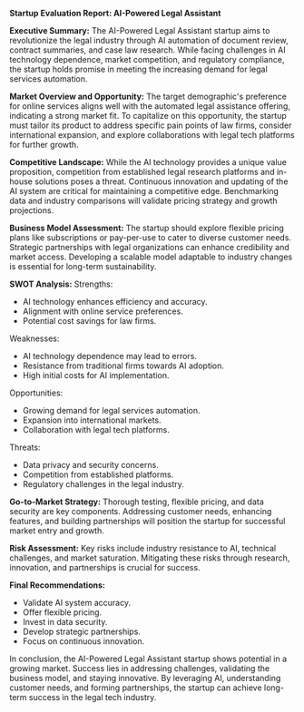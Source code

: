 **Startup Evaluation Report: AI-Powered Legal Assistant**

**Executive Summary:**
The AI-Powered Legal Assistant startup aims to revolutionize the legal industry through AI automation of document review, contract summaries, and case law research. While facing challenges in AI technology dependence, market competition, and regulatory compliance, the startup holds promise in meeting the increasing demand for legal services automation.

**Market Overview and Opportunity:**
The target demographic's preference for online services aligns well with the automated legal assistance offering, indicating a strong market fit. To capitalize on this opportunity, the startup must tailor its product to address specific pain points of law firms, consider international expansion, and explore collaborations with legal tech platforms for further growth.

**Competitive Landscape:**
While the AI technology provides a unique value proposition, competition from established legal research platforms and in-house solutions poses a threat. Continuous innovation and updating of the AI system are critical for maintaining a competitive edge. Benchmarking data and industry comparisons will validate pricing strategy and growth projections.

**Business Model Assessment:**
The startup should explore flexible pricing plans like subscriptions or pay-per-use to cater to diverse customer needs. Strategic partnerships with legal organizations can enhance credibility and market access. Developing a scalable model adaptable to industry changes is essential for long-term sustainability.

**SWOT Analysis:**
Strengths:
- AI technology enhances efficiency and accuracy.
- Alignment with online service preferences.
- Potential cost savings for law firms.

Weaknesses:
- AI technology dependence may lead to errors.
- Resistance from traditional firms towards AI adoption.
- High initial costs for AI implementation.

Opportunities:
- Growing demand for legal services automation.
- Expansion into international markets.
- Collaboration with legal tech platforms.

Threats:
- Data privacy and security concerns.
- Competition from established platforms.
- Regulatory challenges in the legal industry.

**Go-to-Market Strategy:**
Thorough testing, flexible pricing, and data security are key components. Addressing customer needs, enhancing features, and building partnerships will position the startup for successful market entry and growth.

**Risk Assessment:**
Key risks include industry resistance to AI, technical challenges, and market saturation. Mitigating these risks through research, innovation, and partnerships is crucial for success.

**Final Recommendations:**
- Validate AI system accuracy.
- Offer flexible pricing.
- Invest in data security.
- Develop strategic partnerships.
- Focus on continuous innovation.

In conclusion, the AI-Powered Legal Assistant startup shows potential in a growing market. Success lies in addressing challenges, validating the business model, and staying innovative. By leveraging AI, understanding customer needs, and forming partnerships, the startup can achieve long-term success in the legal tech industry.